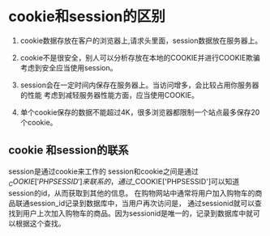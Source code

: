 cookie和session的区别
====

1. cookie数据存放在客户的浏览器上,请求头里面，session数据放在服务器上。

2. cookie不是很安全，别人可以分析存放在本地的COOKIE并进行COOKIE欺骗
考虑到安全应当使用session。

3. session会在一定时间内保存在服务器上。当访问增多，会比较占用你服务器的性能
考虑到减轻服务器性能方面，应当使用COOKIE。

4. 单个cookie保存的数据不能超过4K，很多浏览器都限制一个站点最多保存20个cookie。

cookie 和session的联系
----

session是通过cookie来工作的
session和cookie之间是通过$_COOKIE['PHPSESSID']来联系的，通过$_COOKIE['PHPSESSID']可以知道session的id，从而获取到其他的信息。
在购物网站中通常将用户加入购物车的商品联通session_id记录到数据库中，当用户再次访问是，
通过sessionid就可以查找到用户上次加入购物车的商品。因为sessionid是唯一的，记录到数据库中就可以根据这个查找。
